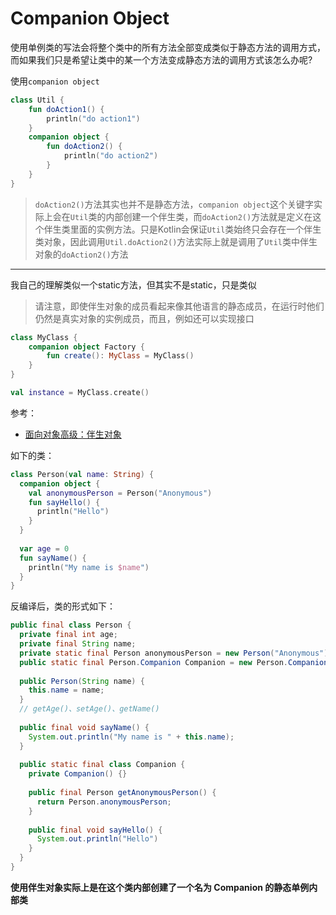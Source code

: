 # Companion Object

使用单例类的写法会将整个类中的所有方法全部变成类似于静态方法的调用方式，而如果我们只是希望让类中的某一个方法变成静态方法的调用方式该怎么办呢?

使用`companion object`

```kotlin
class Util {
    fun doAction1() {
        println("do action1")
    }
    companion object {
        fun doAction2() {
            println("do action2")
        }
    }
}
```

> `doAction2()`方法其实也并不是静态方法，`companion object`这个关键字实际上会在`Util`类的内部创建一个伴生类，而`doAction2()`方法就是定义在这个伴生类里面的实例方法。只是Kotlin会保证`Util`类始终只会存在一个伴生类对象，因此调用`Util.doAction2()`方法实际上就是调用了`Util`类中伴生对象的`doAction2()`方法



------

我自己的理解类似一个static方法，但其实不是static，只是类似

> 请注意，即使伴生对象的成员看起来像其他语言的静态成员，在运行时他们仍然是真实对象的实例成员，而且，例如还可以实现接口

```kotlin
class MyClass {
    companion object Factory {
        fun create(): MyClass = MyClass()
    }
}

val instance = MyClass.create()
```

参考：

+ [面向对象高级：伴生对象](https://zhuanlan.zhihu.com/p/26713535)



如下的类：

```kotlin
class Person(val name: String) {
  companion object {
    val anonymousPerson = Person("Anonymous")
    fun sayHello() {
      println("Hello")
    }
  }
  
  var age = 0
  fun sayName() {
    println("My name is $name")
  }
}
```

反编译后，类的形式如下：

```java
public final class Person {
  private final int age;
  private final String name;
  private static final Person anonymousPerson = new Person("Anonymous");
  public static final Person.Companion Companion = new Person.Companion();
  
  public Person(String name) {
    this.name = name;
  }
  // getAge()、setAge()、getName()
  
  public final void sayName() {
    System.out.println("My name is " + this.name);
  }
  
  public static final class Companion {
    private Companion() {}
    
    public final Person getAnonymousPerson() {
      return Person.anonymousPerson;
    }
    
    public final void sayHello() {
      System.out.println("Hello")
    }
  }
}
```

**使用伴生对象实际上是在这个类内部创建了一个名为 Companion 的静态单例内部类**

























